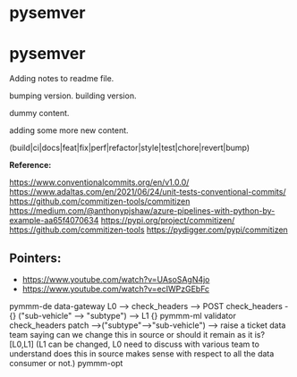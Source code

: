 # pysemver
# pysemver

Adding notes to readme file.

bumping version. building version.

dummy content.


adding some more new content.

(build|ci|docs|feat|fix|perf|refactor|style|test|chore|revert|bump)


__Reference:__

https://www.conventionalcommits.org/en/v1.0.0/
https://www.adaltas.com/en/2021/06/24/unit-tests-conventional-commits/
https://github.com/commitizen-tools/commitizen
https://medium.com/@anthonypjshaw/azure-pipelines-with-python-by-example-aa65f4070634
https://pypi.org/project/commitizen/
https://github.com/commitizen-tools
https://pydigger.com/pypi/commitizen

## Pointers:
* https://www.youtube.com/watch?v=UAsoSAgN4jo
* https://www.youtube.com/watch?v=ecIWPzGEbFc





pymmm-de
    data-gateway
        L0 --> check_headers --> POST check_headers -{} ("sub-vehicle" --> "subtype") --> L1
{}
pymmm-ml
    validator
        check_headers
        patch -->("subtype"-->"sub-vehicle") --> raise a ticket data team saying can we change this in source or should it remain as it is? [L0,L1] (L1 can be changed, L0 need to discuss with various team to understand does this in source makes sense with respect to all the data consumer or not.)
pymmm-opt
